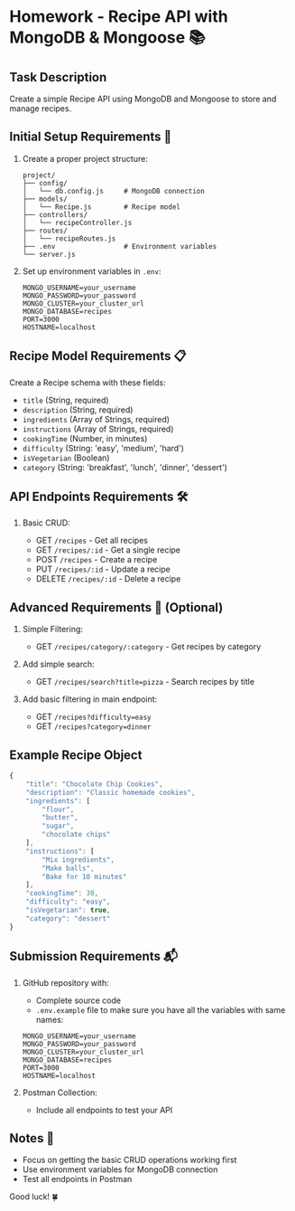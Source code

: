 # Homework - Recipe API with MongoDB & Mongoose 📚

## Task Description

Create a simple Recipe API using MongoDB and Mongoose to store and manage recipes.

## Initial Setup Requirements 📝

1. Create a proper project structure:

   ```text
   project/
   ├── config/
   │   └── db.config.js     # MongoDB connection
   ├── models/
   │   └── Recipe.js        # Recipe model
   ├── controllers/
   │   └── recipeController.js
   ├── routes/
   │   └── recipeRoutes.js
   ├── .env                 # Environment variables
   └── server.js
   ```

2. Set up environment variables in `.env`:

   ```env
   MONGO_USERNAME=your_username
   MONGO_PASSWORD=your_password
   MONGO_CLUSTER=your_cluster_url
   MONGO_DATABASE=recipes
   PORT=3000
   HOSTNAME=localhost
   ```

## Recipe Model Requirements 📋

Create a Recipe schema with these fields:

- `title` (String, required)
- `description` (String, required)
- `ingredients` (Array of Strings, required)
- `instructions` (Array of Strings, required)
- `cookingTime` (Number, in minutes)
- `difficulty` (String: 'easy', 'medium', 'hard')
- `isVegetarian` (Boolean)
- `category` (String: 'breakfast', 'lunch', 'dinner', 'dessert')

## API Endpoints Requirements 🛠

1. Basic CRUD:

   - GET `/recipes` - Get all recipes
   - GET `/recipes/:id` - Get a single recipe
   - POST `/recipes` - Create a recipe
   - PUT `/recipes/:id` - Update a recipe
   - DELETE `/recipes/:id` - Delete a recipe

## Advanced Requirements 🚀 (Optional)

1. Simple Filtering:

   - GET `/recipes/category/:category` - Get recipes by category

2. Add simple search:

   - GET `/recipes/search?title=pizza` - Search recipes by title

3. Add basic filtering in main endpoint:
   - GET `/recipes?difficulty=easy`
   - GET `/recipes?category=dinner`

## Example Recipe Object

```javascript
{
    "title": "Chocolate Chip Cookies",
    "description": "Classic homemade cookies",
    "ingredients": [
        "flour",
        "butter",
        "sugar",
        "chocolate chips"
    ],
    "instructions": [
        "Mix ingredients",
        "Make balls",
        "Bake for 10 minutes"
    ],
    "cookingTime": 30,
    "difficulty": "easy",
    "isVegetarian": true,
    "category": "dessert"
}
```

## Submission Requirements 📬

1. GitHub repository with:

   - Complete source code
   - `.env.example` file to make sure you have all the variables with same names:

   ```env
   MONGO_USERNAME=your_username
   MONGO_PASSWORD=your_password
   MONGO_CLUSTER=your_cluster_url
   MONGO_DATABASE=recipes
   PORT=3000
   HOSTNAME=localhost
   ```

2. Postman Collection:
   - Include all endpoints to test your API

## Notes 📝

- Focus on getting the basic CRUD operations working first
- Use environment variables for MongoDB connection
- Test all endpoints in Postman

Good luck! 🍀
